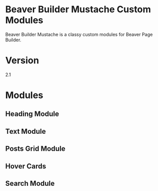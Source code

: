 # Beaver Builder Mustache Custom Modules
Beaver Builder Mustache is a classy custom modules for Beaver Page Builder.

# Version
2.1

# Modules
## Heading Module
## Text Module
## Posts Grid Module
## Hover Cards
## Search Module
